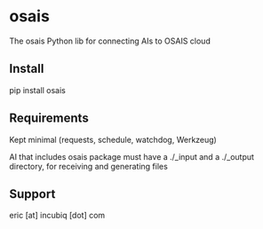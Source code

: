 # osais
The osais Python lib for connecting AIs to OSAIS cloud

## Install

pip install osais

## Requirements 

Kept minimal (requests, schedule, watchdog, Werkzeug)

AI that includes osais package must have a ./_input and a ./_output directory, for receiving and generating files

## Support

eric [at] incubiq [dot] com
